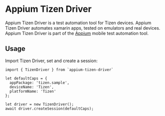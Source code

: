 # Appium Tizen Driver

Appium Tizen Driver is a test automation tool for Tizen devices. Appium Tizen Driver automates xamarin apps, tested on emulators and real devices. Appium Tizen Driver is part of the [Appium](https://github.com/appium/appium) mobile test automation tool.

## Usage
Import Tizen Driver, set and create a session:

```
import { TizenDriver } from `appium-tizen-driver`

let defaultCaps = {
  appPackage: 'tizen.sample',
  deviceName: 'Tizen',
  platformName: 'Tizen'
};

let driver = new TizenDriver();
await driver.createSession(defaultCaps);
```
